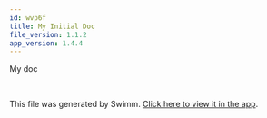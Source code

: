 ```yaml
---
id: wvp6f
title: My Initial Doc
file_version: 1.1.2
app_version: 1.4.4
---
```


My doc

<br/>

This file was generated by Swimm. [Click here to view it in the app](/repos/Z2l0aHViJTNBJTNBZG9jLWFkdmVudHVyZSUzQSUzQUdhbGF0ZWFKYXZpZXI=/docs/wvp6f).
